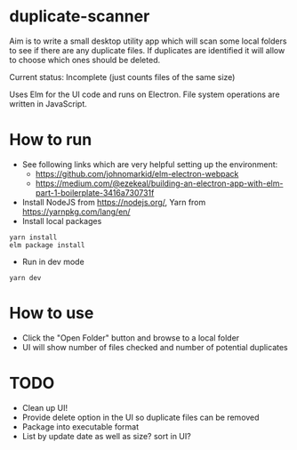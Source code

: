 # duplicate-scanner

Aim is to write a small desktop utility app which will scan some local
folders to see if there are any duplicate files. If duplicates are identified it will allow to choose which ones should be deleted.

Current status: Incomplete (just counts files of the same size)

Uses Elm for the UI code and runs on Electron. File system operations are written in JavaScript.

# How to run

- See following links which are very helpful setting up the environment:
  * https://github.com/johnomarkid/elm-electron-webpack
  * https://medium.com/@ezekeal/building-an-electron-app-with-elm-part-1-boilerplate-3416a730731f
- Install NodeJS from https://nodejs.org/, Yarn from https://yarnpkg.com/lang/en/
- Install local packages
```
yarn install
elm package install
```
- Run in dev mode
```
yarn dev
```

# How to use

- Click the "Open Folder" button and browse to a local folder
- UI will show number of files checked and number of potential duplicates

# TODO

- Clean up UI!
- Provide delete option in the UI so duplicate files can be removed
- Package into executable format
- List by update date as well as size? sort in UI?
